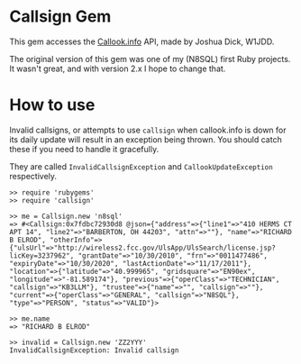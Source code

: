 Callsign Gem
============

This gem accesses the [Callook.info](http://callook.info) API,
made by Joshua Dick, W1JDD.

The original version of this gem was one of my (N8SQL) first Ruby
projects. It wasn't great, and with version 2.x I hope to change that.


How to use
==========

Invalid callsigns, or attempts to use `callsign` when callook.info
is down for its daily update will result in an exception being
thrown. You should catch these if you need to handle it gracefully.

They are called `InvalidCallsignException` and `CallookUpdateException`
respectively.

    >> require 'rubygems'
    >> require 'callsign'

    >> me = Callsign.new 'n8sql'
    => #<Callsign:0x7fdbc72930d8 @json={"address"=>{"line1"=>"410 HERMS CT APT 14", "line2"=>"BARBERTON, OH 44203", "attn"=>""}, "name"=>"RICHARD B ELROD", "otherInfo"=>{"ulsUrl"=>"http://wireless2.fcc.gov/UlsApp/UlsSearch/license.jsp?licKey=3237962", "grantDate"=>"10/30/2010", "frn"=>"0011477486", "expiryDate"=>"10/30/2020", "lastActionDate"=>"11/17/2011"}, "location"=>{"latitude"=>"40.999965", "gridsquare"=>"EN90ex", "longitude"=>"-81.589174"}, "previous"=>{"operClass"=>"TECHNICIAN", "callsign"=>"KB3LLM"}, "trustee"=>{"name"=>"", "callsign"=>""}, "current"=>{"operClass"=>"GENERAL", "callsign"=>"N8SQL"}, "type"=>"PERSON", "status"=>"VALID"}> 

    >> me.name
    => "RICHARD B ELROD" 

    >> invalid = Callsign.new 'ZZ2YYY'
    InvalidCallsignException: Invalid callsign

